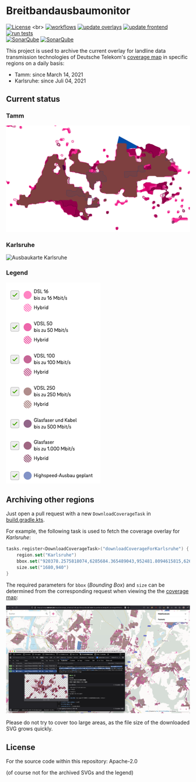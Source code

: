 # Breitbandausbaumonitor
[![License](https://img.shields.io/github/license/chkpnt/Breitbandausbaumonitor.svg?label=License)](https://tldrlegal.com/license/apache-license-2.0-(apache-2.0)) <br>
[![workflows](https://img.shields.io/badge/Workflows-%40GitHub-inactive)](https://github.com/chkpnt/Breitbandausbaumonitor/actions)
[![update overlays](https://github.com/chkpnt/Breitbandausbaumonitor/actions/workflows/update-overlays.yml/badge.svg)](https://github.com/chkpnt/Breitbandausbaumonitor/actions/workflows/update-overlays.yml)
[![update frontend](https://github.com/chkpnt/Breitbandausbaumonitor/actions/workflows/update-frontend.yml/badge.svg)](https://github.com/chkpnt/Breitbandausbaumonitor/actions/workflows/update-frontend.yml)
[![run tests](https://github.com/chkpnt/Breitbandausbaumonitor/actions/workflows/run-tests.yml/badge.svg)](https://github.com/chkpnt/Breitbandausbaumonitor/actions/workflows/run-tests.yml) <br>
[![SonarQube](https://img.shields.io/badge/SonarQube-archiver-blue.svg)](https://sonar.chkpnt.de/dashboard?id=breitbandausbaumonitor-archiver)
[![SonarQube](https://img.shields.io/badge/SonarQube-front%20end-blue.svg)](https://sonar.chkpnt.de/dashboard?id=breitbandausbaumonitor-frontend)
<!-- doens't work at the moment: https://github.com/badges/shields/issues/5882 [![Tests](https://img.shields.io/sonar/tests/breitbandausbaumonitor-archiver?label=Tests&server=https%3A%2F%2Fsonar.chkpnt.de)](https://sonar.chkpnt.de/component_measures?id=breitbandausbaumonitor-archiver&metric=tests&view=list) -->

This project is used to archive the current overlay for landline data transmission technologies of Deutsche Telekom's [coverage map] in specific regions on a daily basis:

- Tamm: since March 14, 2021
- Karlsruhe: since Juli 04, 2021

## Current status
### Tamm
![Ausbaukarte Tamm](overlays/Tamm/latest.svg)

### Karlsruhe
![Ausbaukarte Karlsruhe](overlays/Karlsruhe/latest.svg)

### Legend
![Legende](.github/images/Telekom-Legende.png)

## Archiving other regions
Just open a pull request with a new `DownloadCoverageTask` in [build.gradle.kts](build.gradle.kts).

For example, the following task is used to fetch the coverage overlay for _Karlsruhe_:
```kotlin
tasks.register<DownloadCoverageTask>("downloadCoverageForKarlsruhe") {
    region.set("Karlsruhe")
    bbox.set("920378.2575818074,6285684.365489043,952481.8094615815,6267721.663842026")
    size.set("1680,940")
}
```

The required parameters for `bbox` (_Bounding Box_) and `size` can be determined from the corresponding request when viewing the 
the [coverage map]:

![Howto](.github/images/howto.png)

Please do not try to cover too large areas, as the file size of the downloaded SVG grows quickly.

## License

For the source code within this repository: Apache-2.0

(of course not for the archived SVGs and the legend)

[coverage map]: https://t-map.telekom.de/tmap2/coverage_checker/?initLayerGroup=fixedline&initLayerIds=coverage5G,coverageVDSL50,coverageVDSL100,coverageVDSL250,coverageGlasfaser1000,coveragePlanned